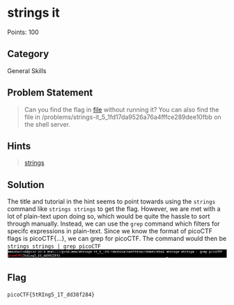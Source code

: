 # strings it
Points: 100
## Category
General Skills
## Problem Statement
> Can you find the flag in [file](strings) without running it? You can also find the file in /problems/strings-it_5_1fd17da9526a76a4fffce289dee10fbb on the shell server.
## Hints
> [strings](https://linux.die.net/man/1/strings)
## Solution
The title and tutorial in the hint seems to point towards using the `strings` command like `strings strings` to get the flag. However, we are met with a lot of plain-text upon doing so, which would be quite the hassle to sort through manually. Instead, we can use the `grep` command which filters for specifc  expressions in plain-text. Since we know the format of picoCTF flags is picoCTF{...}, we can grep for picoCTF. The command would then be `strings strings | grep picoCTF`
![Screenshot](screenshot.JPG)
## Flag
`picoCTF{5tRIng5_1T_dd38f284}`